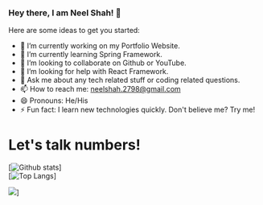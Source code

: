 ### Hey there, I am Neel Shah! 👋

<!--
**ineelshah/ineelshah** is a ✨ _special_ ✨ repository because its `README.md` (this file) appears on your GitHub profile.
-->

Here are some ideas to get you started:

- 🔭 I’m currently working on my Portfolio Website.
- 🌱 I’m currently learning Spring Framework.
- 👯 I’m looking to collaborate on Github or YouTube.
- 🤔 I’m looking for help with React Framework.
- 💬 Ask me about any tech related stuff or coding related questions.
- 📫 How to reach me: neelshah.2798@gmail.com
- 😄 Pronouns: He/His
- ⚡ Fun fact: I learn new technologies quickly. Don't believe me? Try me!

# Let's talk numbers!

[![Github stats](https://github-readme-stats.vercel.app/api?username=ineelshah&show_icons=true&include_all_commits=true)]
<br>
[![Top Langs](https://github-readme-stats.vercel.app/api/top-langs/?username=ineelshah&layout=compact)]

<!-- ![](https://github-readme-stats.vercel.app/api/pin/?username=ineelshah&repo=)] -->

![](https://github-readme-stats.vercel.app/api?username=ineelshah)]
